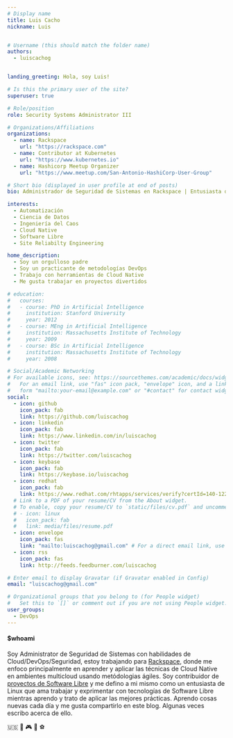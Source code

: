 ```yaml
---
# Display name
title: Luis Cacho
nickname: Luis


# Username (this should match the folder name)
authors:
  - luiscachog


landing_greeting: Hola, soy Luis!

# Is this the primary user of the site?
superuser: true

# Role/position
role: Security Systems Administrator III

# Organizations/Affiliations
organizations:
  - name: Rackspace
    url: "https://rackspace.com"
  - name: Contributor at Kubernetes
    url: "https://www.kubernetes.io"
  - name: Hashicorp Meetup Organizer
    url: "https://www.meetup.com/San-Antonio-HashiCorp-User-Group"

# Short bio (displayed in user profile at end of posts)
bio: Administrador de Seguridad de Sistemas en Rackspace | Entusiasta de Kubernetes | Ninja de Ansible

interests:
  - Automatización
  - Ciencia de Datos
  - Ingeniería del Caos
  - Cloud Native
  - Software Libre
  - Site Reliabilty Engineering

home_description:
  - Soy un orgulloso padre
  - Soy un practicante de metodologías DevOps
  - Trabajo con herramientas de Cloud Native
  - Me gusta trabajar en proyectos divertidos

# education:
#   courses:
#   - course: PhD in Artificial Intelligence
#     institution: Stanford University
#     year: 2012
#   - course: MEng in Artificial Intelligence
#     institution: Massachusetts Institute of Technology
#     year: 2009
#   - course: BSc in Artificial Intelligence
#     institution: Massachusetts Institute of Technology
#     year: 2008

# Social/Academic Networking
# For available icons, see: https://sourcethemes.com/academic/docs/widgets/#icons
#   For an email link, use "fas" icon pack, "envelope" icon, and a link in the
#   form "mailto:your-email@example.com" or "#contact" for contact widget.
social:
  - icon: github
    icon_pack: fab
    link: https://github.com/luiscachog
  - icon: linkedin
    icon_pack: fab
    link: https://www.linkedin.com/in/luiscachog
  - icon: twitter
    icon_pack: fab
    link: https://twitter.com/luiscachog
  - icon: keybase
    icon_pack: fab
    link: https://keybase.io/luiscachog
  - icon: redhat
    icon_pack: fab
    link: https://www.redhat.com/rhtapps/services/verify?certId=140-122-987
  # Link to a PDF of your resume/CV from the About widget.
  # To enable, copy your resume/CV to `static/files/cv.pdf` and uncomment the lines below.
  # - icon: linux
  #   icon_pack: fab
  #   link: media/files/resume.pdf
  - icon: envelope
    icon_pack: fas
    link: "mailto:luiscachog@gmail.com" # For a direct email link, use "mailto:test@example.org".
  - icon: rss
    icon_pack: fas
    link: http://feeds.feedburner.com/luiscachog

# Enter email to display Gravatar (if Gravatar enabled in Config)
email: "luiscachog@gmail.com"

# Organizational groups that you belong to (for People widget)
#   Set this to `[]` or comment out if you are not using People widget.
user_groups:
  - DevOps
---
```


#### \$whoami

Soy Administrator de Seguridad de Sistemas con habilidades de Cloud/DevOps/Seguridad, estoy trabajando para [Rackspace](https://rackspace.com), donde me enfoco principalmente en aprender y aplicar las técnicas de Cloud Native en ambientes multicloud usando metódologias ágiles.
Soy contribuidor de [proyectos de Software Libre](#projects) y me defino a mi mismo como un entusiasta de Linux que ama trabajar y exprimentar con tecnologías de Software Libre mientras aprendo y trato de aplicar las mejores prácticas.
Aprendo cosas nuevas cada día y me gusta compartirlo en este blog. Algunas veces escribo acerca de ello.

:us: :dog: :video_game: :football: :soccer:
